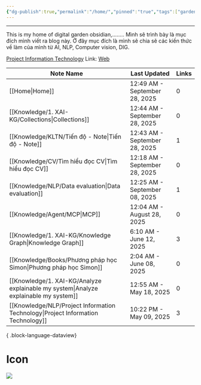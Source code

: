 ```yaml
---
{"dg-publish":true,"permalink":"/home/","pinned":"true","tags":["gardenEntry"]}
---
```


---

This is my home of digital garden obsidian,........
Mình sẽ trình bày là mục đích mình viết ra blog này. Ở đây mục đích là mình sẽ chia sẽ các kiến thức về làm của mình từ AI, NLP, Computer vision, DIG. 

[Project Information Technology](Knowledge/NLP/Project%20Information%20Technology.md)
Link: [Web](https://app.netlify.com/sites/snape-blog/deploys)

| Note Name                                                                               | Last Updated                  | Links |
| --------------------------------------------------------------------------------------- | ----------------------------- | ----- |
| [[Home\|Home]]                                                                       | 12:49 AM - September 28, 2025 | 0     |
| [[Knowledge/1. XAI-KG/Collections\|Collections]]                                     | 12:44 AM - September 28, 2025 | 0     |
| [[Knowledge/KLTN/Tiến độ - Note\|Tiến độ - Note]]                                    | 12:43 AM - September 28, 2025 | 1     |
| [[Knowledge/CV/Tìm hiểu đọc CV\|Tìm hiểu đọc CV]]                                    | 12:18 AM - September 28, 2025 | 0     |
| [[Knowledge/NLP/Data evaluation\|Data evaluation]]                                   | 12:25 AM - September 08, 2025 | 1     |
| [[Knowledge/Agent/MCP\|MCP]]                                                         | 12:04 AM - August 28, 2025    | 0     |
| [[Knowledge/1. XAI-KG/Knowledge Graph\|Knowledge Graph]]                             | 6:10 AM - June 12, 2025       | 3     |
| [[Knowledge/Books/Phương pháp học Simon\|Phương pháp học Simon]]                     | 2:04 AM - June 08, 2025       | 0     |
| [[Knowledge/1. XAI-KG/Analyze explainable my system\|Analyze explainable my system]] | 12:55 AM - May 18, 2025       | 0     |
| [[Knowledge/NLP/Project Information Technology\|Project Information Technology]]     | 10:22 PM - May 09, 2025       | 3     |

{ .block-language-dataview}

# Icon
![](/img/user/assets/icon/profile.png)